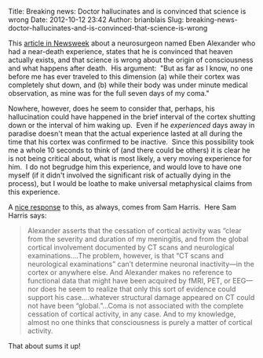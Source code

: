 Title: Breaking news: Doctor hallucinates and is convinced that science is wrong
Date: 2012-10-12 23:42
Author: brianblais
Slug: breaking-news-doctor-hallucinates-and-is-convinced-that-science-is-wrong

This [article in Newsweek][] about a neurosurgeon named Eben Alexander
who had a near-death experience, states that he is convinced that heaven
actually exists, and that science is wrong about the origin of
consciousness and what happens after death.  His argument:  "But as far
as I know, no one before me has ever traveled to this dimension (a)
while their cortex was completely shut down, and (b) while their body
was under minute medical observation, as mine was for the full seven
days of my coma."

Nowhere, however, does he seem to consider that, perhaps, his
hallucination could have happened in the brief interval of the cortex
shutting down or the interval of him waking up.  Even if he
*experienced* days away in paradise doesn't mean that the actual
experience lasted at all during the time that his cortex was confirmed
to be inactive.  Since this possibility took me a whole 10 seconds to
think of (and there could be others) it is clear he is not being
critical about, what is most likely, a very moving experience for him.
 I do not begrudge him this experience, and would love to have one
myself (if it didn't involved the significant risk of actually dying in
the process), but I would be loathe to make universal metaphysical
claims from this experience.  

A [nice response][] to this, as always, comes from Sam Harris.  Here Sam
Harris says:

> Alexander asserts that the cessation of cortical activity was “clear
> from the severity and duration of my meningitis, and from the global
> cortical involvement documented by CT scans and neurological
> examinations....The problem, however, is that “CT scans and
> neurological examinations” can’t determine neuronal inactivity—in the
> cortex or anywhere else. And Alexander makes no reference to
> functional data that might have been acquired by fMRI, PET, or EEG—nor
> does he seem to realize that only this sort of evidence could support
> his case....whatever structural damage appeared on CT could not have
> been “global.”...Coma is not associated with the complete cessation of
> cortical activity, in any case. And to my knowledge, almost no one
> thinks that consciousness is purely a matter of cortical activity. 

That about sums it up!

  [article in Newsweek]: http://www.thedailybeast.com/newsweek/2012/10/07/proof-of-heaven-a-doctor-s-experience-with-the-afterlife.html
  [nice response]: http://www.samharris.org/blog/item/this-must-be-heaven
